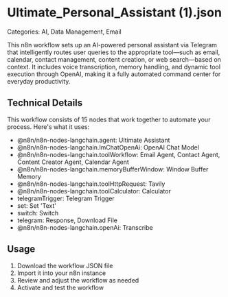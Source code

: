 # Ultimate_Personal_Assistant (1).json

Categories: AI, Data Management, Email

This n8n workflow sets up an AI-powered personal assistant via Telegram that intelligently routes user queries to the appropriate tool—such as email, calendar, contact management, content creation, or web search—based on context. It includes voice transcription, memory handling, and dynamic tool execution through OpenAI, making it a fully automated command center for everyday productivity.

## Technical Details

This workflow consists of 15 nodes that work together to automate your process. Here's what it uses:

- @n8n/n8n-nodes-langchain.agent: Ultimate Assistant
- @n8n/n8n-nodes-langchain.lmChatOpenAi: OpenAI Chat Model
- @n8n/n8n-nodes-langchain.toolWorkflow: Email Agent, Contact Agent, Content Creator Agent, Calendar Agent
- @n8n/n8n-nodes-langchain.memoryBufferWindow: Window Buffer Memory
- @n8n/n8n-nodes-langchain.toolHttpRequest: Tavily
- @n8n/n8n-nodes-langchain.toolCalculator: Calculator
- telegramTrigger: Telegram Trigger
- set: Set 'Text'
- switch: Switch
- telegram: Response, Download File
- @n8n/n8n-nodes-langchain.openAi: Transcribe

## Usage

1. Download the workflow JSON file
2. Import it into your n8n instance
3. Review and adjust the workflow as needed
4. Activate and test the workflow

